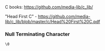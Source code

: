 C books: https://github.com/media-lib/c_lib/

"Head First C" - https://github.com/media-lib/c_lib/blob/master/c/Head%20First%20C.pdf

### Null Terminating Character

```
\0
```